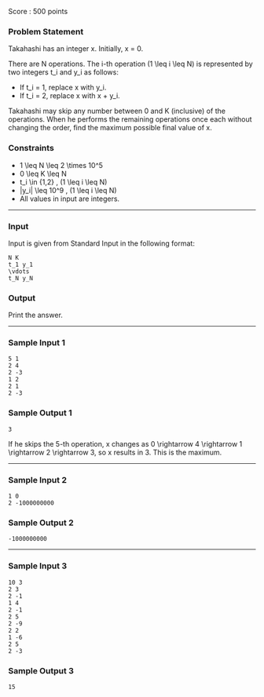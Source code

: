 Score : 500 points

### Problem Statement

Takahashi has an integer x. Initially, x = 0.

There are N operations. The i-th operation (1 \leq i \leq N) is represented by two integers t\_i and y\_i as follows:

* If t\_i = 1, replace x with y\_i.
* If t\_i = 2, replace x with x + y\_i.

Takahashi may skip any number between 0 and K (inclusive) of the operations. When he performs the remaining operations once each without changing the order, find the maximum possible final value of x.

### Constraints

* 1 \leq N \leq 2 \times 10^5
* 0 \leq K \leq N
* t\_i \in \{1,2\} \, (1 \leq i \leq N)
* |y\_i| \leq 10^9 \, (1 \leq i \leq N)
* All values in input are integers.

---

### Input

Input is given from Standard Input in the following format:

```
N K
t_1 y_1
\vdots
t_N y_N
```

### Output

Print the answer.

---

### Sample Input 1

```
5 1
2 4
2 -3
1 2
2 1
2 -3
```

### Sample Output 1

```
3
```

If he skips the 5-th operation, x changes as 0 \rightarrow 4 \rightarrow 1 \rightarrow 2 \rightarrow 3, so x results in 3. This is the maximum.

---

### Sample Input 2

```
1 0
2 -1000000000
```

### Sample Output 2

```
-1000000000
```

---

### Sample Input 3

```
10 3
2 3
2 -1
1 4
2 -1
2 5
2 -9
2 2
1 -6
2 5
2 -3
```

### Sample Output 3

```
15
```